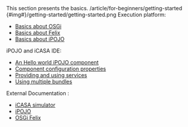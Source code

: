 <section>
<title>Related Articles</title>
<description>This section presents the basics.</description>
<link>/article/for-beginners/getting-started</link>
<icon>{#img#}/getting-started/getting-started.png</icon>
<toc>
Execution platform: 

+ [Basics about OSGi](/article/for-beginners/intro-osgi) 
+ [Basics about Felix](/article/for-beginners/intro-felix) 
+ [Basics about iPOJO](/article/for-beginners/intro-ipojo) 

iPOJO and iCASA IDE:

+ [An Hello world iPOJO component](/article/for-beginners/ide-hello-world) 
+ [Component configuration properties](/article/for-beginners/component-properties)
+ [Providing and using services](/article/for-beginners/intro-services)
+ [Using multiple bundles](/article/for-beginners/multiple-bundles)

External Documentation :

+ [iCASA simulator](http://adeleresearchgroup.github.com/iCasa-Simulator/snapshot/index.html) 
+ [iPOJO](http://felix.apache.org/site/apache-felix-ipojo.html)
+ [OSGi Felix](http://felix.apache.org/)

</toc>
</section>